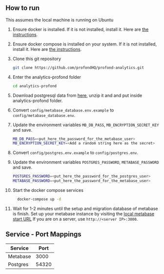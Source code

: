 

## How to run

This assumes the local machine is running on Ubuntu

1. Ensure docker is installed. If it is not installed, install it. Here are [the instructions](https://docs.docker.com/install/linux/docker-ce/ubuntu/).
2. Ensure docker compose is installed on your system. If it is not installed, install it. Here are [the instructions](https://docs.docker.com/compose/install/).
3. Clone this git repository

    ```bash
    git clone https://github.com/profondHQ/profond-analytics.git
    ```

4. Enter the analytics-profond folder

    ```bash
    cd analytics-profond
    ```
5. Download postgresql data from [here](https://drive.google.com/file/d/1OCPw0esKJQ563cs7BNt5p1e9TX1wTtMR/view?usp=sharing), unzip it and and put inside analytics-profond folder.

6. Convert `config/metabase_database.env.example` to `config/metabase_database.env`.
7. Update the environment variables `MB_DB_PASS`, `MB_ENCRYPTION_SECRET_KEY` and save.

    ```bash
    MB_DB_PASS=<put_here_the_password_for_the_metabase_user>
    MB_ENCRYPTION_SECRET_KEY=<Add a random string here as the secret>
    ```

8. Convert `config/postgres.env.example` to `config/postgres.env`.
9. Update the environment variables `POSTGRES_PASSWORD`, `METABASE_PASSWORD` and save.

    ```bash
    POSTGRES_PASSWORD=<put_here_the_password_for_the_postgres_user>
    METABASE_PASSWORD=<put_here_the_password_for_the_metabase_user>
    ```

10. Start the docker compose services

    ```bash
      docker-compose up -d
    ```

11. Wait for 1-2 minutes until the setup and migration database of metabase is finish.
Set up your metabase instance by visiting the [local metabase start URL](http://localhost:3000)
If you are on a server, use `http://<server IP>:3000`.

## Service - Port Mappings

| Service  | Port  |
| -------- | ----- |
| Metabase | 3000  |
| Postgres | 54320 |